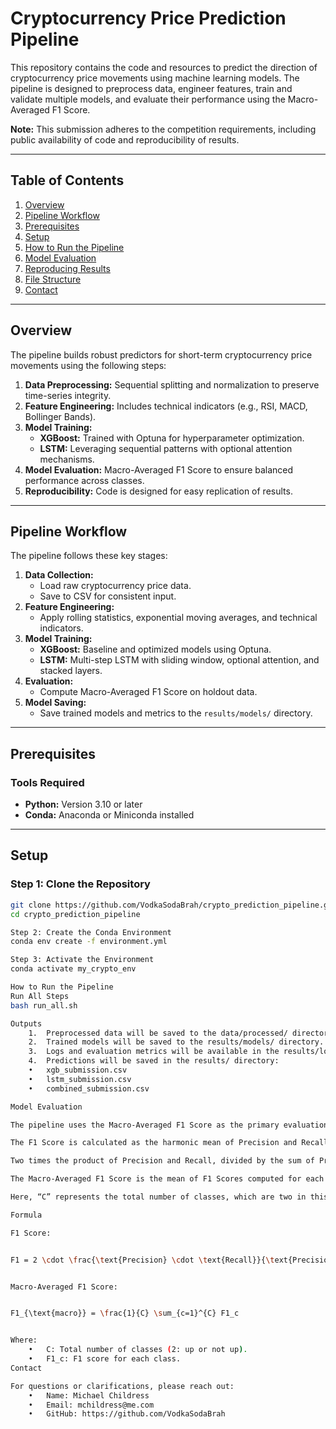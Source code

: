 # Cryptocurrency Price Prediction Pipeline

This repository contains the code and resources to predict the direction of cryptocurrency price movements using machine learning models. The pipeline is designed to preprocess data, engineer features, train and validate multiple models, and evaluate their performance using the Macro-Averaged F1 Score.

**Note:** This submission adheres to the competition requirements, including public availability of code and reproducibility of results.

---

## Table of Contents
1. [Overview](#overview)
2. [Pipeline Workflow](#pipeline-workflow)
3. [Prerequisites](#prerequisites)
4. [Setup](#setup)
5. [How to Run the Pipeline](#how-to-run-the-pipeline)
6. [Model Evaluation](#model-evaluation)
7. [Reproducing Results](#reproducing-results)
8. [File Structure](#file-structure)
9. [Contact](#contact)

---

## Overview

The pipeline builds robust predictors for short-term cryptocurrency price movements using the following steps:
1. **Data Preprocessing:** Sequential splitting and normalization to preserve time-series integrity.
2. **Feature Engineering:** Includes technical indicators (e.g., RSI, MACD, Bollinger Bands).
3. **Model Training:**
   - **XGBoost:** Trained with Optuna for hyperparameter optimization.
   - **LSTM:** Leveraging sequential patterns with optional attention mechanisms.
4. **Model Evaluation:** Macro-Averaged F1 Score to ensure balanced performance across classes.
5. **Reproducibility:** Code is designed for easy replication of results.

---

## Pipeline Workflow

The pipeline follows these key stages:
1. **Data Collection:**
   - Load raw cryptocurrency price data.
   - Save to CSV for consistent input.
2. **Feature Engineering:**
   - Apply rolling statistics, exponential moving averages, and technical indicators.
3. **Model Training:**
   - **XGBoost:** Baseline and optimized models using Optuna.
   - **LSTM:** Multi-step LSTM with sliding window, optional attention, and stacked layers.
4. **Evaluation:**
   - Compute Macro-Averaged F1 Score on holdout data.
5. **Model Saving:**
   - Save trained models and metrics to the `results/models/` directory.

---

## Prerequisites

### Tools Required
- **Python:** Version 3.10 or later
- **Conda:** Anaconda or Miniconda installed

---

## Setup

### Step 1: Clone the Repository
```bash
git clone https://github.com/VodkaSodaBrah/crypto_prediction_pipeline.git
cd crypto_prediction_pipeline

Step 2: Create the Conda Environment
conda env create -f environment.yml

Step 3: Activate the Environment
conda activate my_crypto_env

How to Run the Pipeline
Run All Steps
bash run_all.sh

Outputs
	1.	Preprocessed data will be saved to the data/processed/ directory.
	2.	Trained models will be saved to the results/models/ directory.
	3.	Logs and evaluation metrics will be available in the results/logs/ directory.
	4.	Predictions will be saved in the results/ directory:
	•	xgb_submission.csv
	•	lstm_submission.csv
	•	combined_submission.csv

Model Evaluation

The pipeline uses the Macro-Averaged F1 Score as the primary evaluation metric to ensure balanced performance across classes.

The F1 Score is calculated as the harmonic mean of Precision and Recall, which balances the trade-off between false positives and false negatives. The formula for F1 Score is:

Two times the product of Precision and Recall, divided by the sum of Precision and Recall.

The Macro-Averaged F1 Score is the mean of F1 Scores computed for each class. It is calculated by summing up the F1 Scores for all classes and dividing by the total number of classes.

Here, “C” represents the total number of classes, which are two in this case (up or not up). “F1_c” refers to the F1 Score for a specific class. This evaluation metric ensures that the model performs well across all classes, maintaining a balance between precision and recall.

Formula

F1 Score:


F1 = 2 \cdot \frac{\text{Precision} \cdot \text{Recall}}{\text{Precision} + \text{Recall}}


Macro-Averaged F1 Score:


F1_{\text{macro}} = \frac{1}{C} \sum_{c=1}^{C} F1_c


Where:
	•	C: Total number of classes (2: up or not up).
	•	F1_c: F1 score for each class.
Contact

For questions or clarifications, please reach out:
	•	Name: Michael Childress
	•	Email: mchildress@me.com
	•	GitHub: https://github.com/VodkaSodaBrah

	